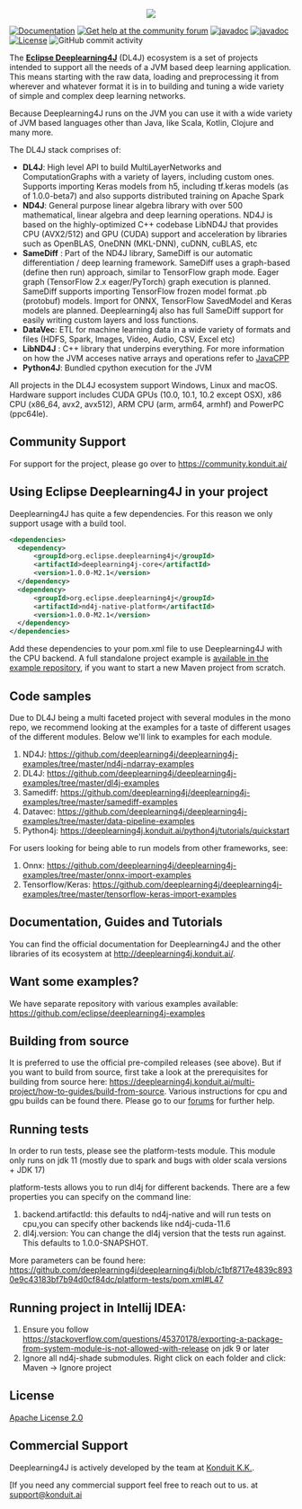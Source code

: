 <p align="center">
  <img src="https://www.zeljkoobrenovic.com/tools/tech/images/eclipse_deeplearning4j.png">
</p>

 [![Documentation](https://img.shields.io/badge/user-documentation-blue.svg)](https://deeplearning4j.konduit.ai/)
[![Get help at the community forum](https://img.shields.io/badge/Get%20Help-Community%20Forum-blue)](https://community.konduit.ai/)
[![javadoc](https://javadoc.io/badge2/org.deeplearning4j/deeplearning4j-nn/DL4J%20API%20Doc.svg)](https://javadoc.io/doc/org.deeplearning4j/deeplearning4j-nn)
[![javadoc](https://javadoc.io/badge2/org.nd4j/nd4j-api/ND4J%20API%20Doc.svg)](https://javadoc.io/doc/org.nd4j/nd4j-api)
[![License](https://img.shields.io/github/license/eclipse/deeplearning4j)](LICENSE)
![GitHub commit activity](https://img.shields.io/github/commit-activity/m/eclipse/deeplearning4j)


The **[Eclipse Deeplearning4J](https://deeplearning4j.konduit.ai/)** (DL4J) ecosystem is a set of projects intended to support all the needs of a JVM based deep learning application. This means starting with the raw data, loading and preprocessing it from wherever and whatever format it is in to building and tuning a wide variety of simple and complex deep learning networks. 

Because Deeplearning4J runs on the JVM you can use it with a wide variety of JVM based languages other than Java, like Scala, Kotlin, Clojure and many more. 

The DL4J stack comprises of:
- **DL4J**: High level API to build MultiLayerNetworks and ComputationGraphs with a variety of layers, including custom ones. Supports importing Keras models from h5, including tf.keras models (as of 1.0.0-beta7) and also supports distributed training on Apache Spark
- **ND4J**: General purpose linear algebra library with over 500 mathematical, linear algebra and deep learning operations. ND4J is based on the highly-optimized C++ codebase LibND4J that provides CPU (AVX2/512) and GPU (CUDA) support and acceleration by libraries such as OpenBLAS, OneDNN (MKL-DNN), cuDNN, cuBLAS, etc
- **SameDiff** : Part of the ND4J library, SameDiff is our automatic differentiation / deep learning framework. SameDiff uses a graph-based (define then run) approach, similar to TensorFlow graph mode. Eager graph (TensorFlow 2.x eager/PyTorch) graph execution is planned. SameDiff supports importing TensorFlow frozen model format .pb (protobuf) models. Import for ONNX, TensorFlow SavedModel and Keras models are planned. Deeplearning4j also has full SameDiff support for easily writing custom layers and loss functions.
- **DataVec**: ETL for machine learning data in a wide variety of formats and files (HDFS, Spark, Images, Video, Audio, CSV, Excel etc)
- **LibND4J** : C++ library that underpins everything. For more information on how the JVM acceses native arrays and operations refer to [JavaCPP](https://github.com/bytedeco/javacpp)
- **Python4J**: Bundled cpython execution for the JVM

All projects in the DL4J ecosystem support Windows, Linux and macOS. Hardware support includes CUDA GPUs (10.0, 10.1, 10.2 except OSX), x86 CPU (x86_64, avx2, avx512), ARM CPU (arm, arm64, armhf) and PowerPC (ppc64le).

## Community Support
For support for the project, please go over to https://community.konduit.ai/

## Using Eclipse Deeplearning4J in your project

Deeplearning4J has quite a few dependencies. For this reason we only support usage with a build tool.

```xml
<dependencies>
  <dependency>
      <groupId>org.eclipse.deeplearning4j</groupId>
      <artifactId>deeplearning4j-core</artifactId>
      <version>1.0.0-M2.1</version>
  </dependency>
  <dependency>
      <groupId>org.eclipse.deeplearning4j</groupId>
      <artifactId>nd4j-native-platform</artifactId>
      <version>1.0.0-M2.1</version>
  </dependency>
</dependencies>
```

Add these dependencies to your pom.xml file to use Deeplearning4J with the CPU backend. A full standalone project example is [available in the example repository](https://github.com/eclipse/deeplearning4j-examples), if you want to start a new Maven project from scratch.

## Code samples

Due to DL4J being a multi faceted project
with several modules in the mono repo, we recommend looking at the examples
for a taste of different usages of the different modules. Below
we'll link to examples for each module.

1. ND4J: https://github.com/deeplearning4j/deeplearning4j-examples/tree/master/nd4j-ndarray-examples
2. DL4J: https://github.com/deeplearning4j/deeplearning4j-examples/tree/master/dl4j-examples
3. Samediff: https://github.com/deeplearning4j/deeplearning4j-examples/tree/master/samediff-examples
4. Datavec: https://github.com/deeplearning4j/deeplearning4j-examples/tree/master/data-pipeline-examples
5. Python4j: https://deeplearning4j.konduit.ai/python4j/tutorials/quickstart


For users looking for being able to run models from other frameworks, see:
1. Onnx: https://github.com/deeplearning4j/deeplearning4j-examples/tree/master/onnx-import-examples
2. Tensorflow/Keras: https://github.com/deeplearning4j/deeplearning4j-examples/tree/master/tensorflow-keras-import-examples


## Documentation, Guides and Tutorials
You can find the official documentation for Deeplearning4J and the other libraries of its ecosystem at http://deeplearning4j.konduit.ai/.

## Want some examples?
We have separate repository with various examples available: https://github.com/eclipse/deeplearning4j-examples

## Building from source
It is preferred to use the official pre-compiled releases (see above). But if you want to build from source, first take a look at the prerequisites for building from source here: https://deeplearning4j.konduit.ai/multi-project/how-to-guides/build-from-source. Various instructions for cpu and gpu builds can be found there. Please go to our [forums](https://community.konduit.ai/) for further help.


## Running tests

In order to run tests, please see the platform-tests module.
This module only runs on jdk 11 (mostly due to spark and bugs with older scala versions + JDK 17)

platform-tests allows you to run dl4j for different backends.
There are a few properties you can specify on the command line:
1. backend.artifactId: this defaults to nd4j-native and will run tests on cpu,you can specify other backends like nd4j-cuda-11.6
2. dl4j.version: You can change the dl4j version that the tests run against. This defaults to 1.0.0-SNAPSHOT.

More parameters can be found here:
https://github.com/deeplearning4j/deeplearning4j/blob/c1bf8717e4839c8930e9c43183bf7b94d0cf84dc/platform-tests/pom.xml#L47





## Running project in Intellij IDEA:
1. Ensure you follow https://stackoverflow.com/questions/45370178/exporting-a-package-from-system-module-is-not-allowed-with-release on jdk 9 or later
2. Ignore all nd4j-shade submodules. Right click on each folder and click: Maven -> Ignore project


## License

[Apache License 2.0](LICENSE)


## Commercial Support
Deeplearning4J is actively developed by the team at [Konduit K.K.](https://konduit.ai). 

[If you need any commercial support feel free to reach out to us. at [support@konduit.ai](mailto:support@konduit.ai)  
